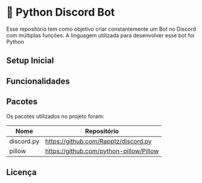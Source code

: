 # 🤖 Python Discord Bot

Esse repositório tem como objetivo criar constantemente um Bot no Discord com múltiplas funções.
A linguagem utilizada para desenvolver esse bot foi Python

## Setup Inicial

## Funcionalidades

## Pacotes

Os pacotes utilizados no projeto foram:

| Nome | Repositório |
| ------ | ------ |
| discord.py | https://github.com/Rapptz/discord.py |
| pillow | https://github.com/python-pillow/Pillow |



## Licença



